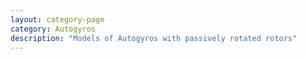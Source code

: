 ```yaml
---
layout: category-page
category: Autogyros
description: "Models of Autogyros with passively rotated rotors"
---
```

